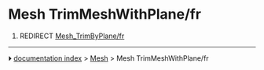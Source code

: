 # Mesh TrimMeshWithPlane/fr
1.  REDIRECT [Mesh_TrimByPlane/fr](Mesh_TrimByPlane/fr.md)



---
⏵ [documentation index](../README.md) > [Mesh](Mesh_Workbench.md) > Mesh TrimMeshWithPlane/fr
